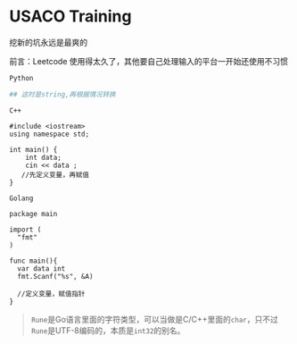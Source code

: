 # USACO Training

挖新的坑永远是最爽的

前言：Leetcode 使用得太久了，其他要自己处理输入的平台一开始还使用不习惯

```python
Python

## 这时是string,再根据情况转换 

```



```text
C++

#include <iostream>
using namespace std;

int main() {
    int data;
    cin << data ;
   //先定义变量，再赋值
}
```



```text
Golang

package main

import (
  "fmt"
)

func main(){
  var data int
  fmt.Scanf("%s", &A)
  
  //定义变量，赋值指针
}

```

> `Rune`是Go语言里面的字符类型，可以当做是C/C++里面的`char`，只不过`Rune`是UTF-8编码的，本质是`int32`的别名。

